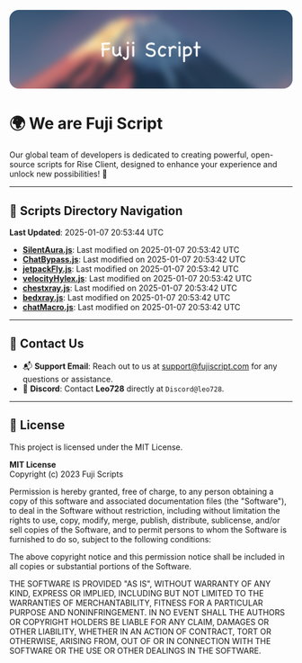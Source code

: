 ![Banner](.github/b.webp)

# 🌍 **We are Fuji Script**

Our global team of developers is dedicated to creating powerful, open-source scripts for Rise Client, designed to enhance your experience and unlock new possibilities! 🌟

---
<!-- SCRIPTS_NAVIGATION_START -->
## 📂 **Scripts Directory Navigation**

**Last Updated**: 2025-01-07 20:53:44 UTC

- **[SilentAura.js](scripts/SilentAura.js)**: Last modified on 2025-01-07 20:53:42 UTC
- **[ChatBypass.js](scripts/ChatBypass.js)**: Last modified on 2025-01-07 20:53:42 UTC
- **[jetpackFly.js](scripts/jetpackFly.js)**: Last modified on 2025-01-07 20:53:42 UTC
- **[velocityHylex.js](scripts/velocityHylex.js)**: Last modified on 2025-01-07 20:53:42 UTC
- **[chestxray.js](scripts/chestxray.js)**: Last modified on 2025-01-07 20:53:42 UTC
- **[bedxray.js](scripts/bedxray.js)**: Last modified on 2025-01-07 20:53:42 UTC
- **[chatMacro.js](scripts/chatMacro.js)**: Last modified on 2025-01-07 20:53:42 UTC

<!-- SCRIPTS_NAVIGATION_END -->

---

## 💬 **Contact Us**  
- 📬 **Support Email**: Reach out to us at [support@fujiscript.com](mailto:support@fujiscript.com) for any questions or assistance.  
- 💬 **Discord**: Contact **Leo728** directly at `Discord@leo728`.

---

## 📜 **License**

This project is licensed under the MIT License.  

**MIT License**  
Copyright (c) 2023 Fuji Scripts  

Permission is hereby granted, free of charge, to any person obtaining a copy of this software and associated documentation files (the "Software"), to deal in the Software without restriction, including without limitation the rights to use, copy, modify, merge, publish, distribute, sublicense, and/or sell copies of the Software, and to permit persons to whom the Software is furnished to do so, subject to the following conditions:  

The above copyright notice and this permission notice shall be included in all copies or substantial portions of the Software.  

THE SOFTWARE IS PROVIDED "AS IS", WITHOUT WARRANTY OF ANY KIND, EXPRESS OR IMPLIED, INCLUDING BUT NOT LIMITED TO THE WARRANTIES OF MERCHANTABILITY, FITNESS FOR A PARTICULAR PURPOSE AND NONINFRINGEMENT. IN NO EVENT SHALL THE AUTHORS OR COPYRIGHT HOLDERS BE LIABLE FOR ANY CLAIM, DAMAGES OR OTHER LIABILITY, WHETHER IN AN ACTION OF CONTRACT, TORT OR OTHERWISE, ARISING FROM, OUT OF OR IN CONNECTION WITH THE SOFTWARE OR THE USE OR OTHER DEALINGS IN THE SOFTWARE.  
